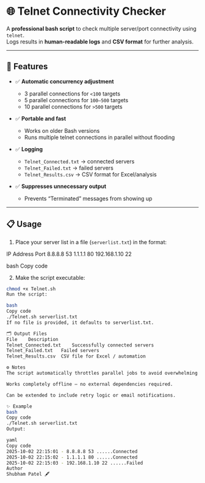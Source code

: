 # 🌐 Telnet Connectivity Checker

A **professional bash script** to check multiple server/port connectivity using `telnet`.  
Logs results in **human-readable logs** and **CSV format** for further analysis.  

---

## 🚀 Features

- ✅ **Automatic concurrency adjustment**
  - 3 parallel connections for `<100` targets  
  - 5 parallel connections for `100–500` targets  
  - 10 parallel connections for `>500` targets  

- ✅ **Portable and fast**
  - Works on older Bash versions  
  - Runs multiple telnet connections in parallel without flooding  

- ✅ **Logging**
  - `Telnet_Connected.txt` → connected servers  
  - `Telnet_Failed.txt` → failed servers  
  - `Telnet_Results.csv` → CSV format for Excel/analysis  

- ✅ **Suppresses unnecessary output**
  - Prevents “Terminated” messages from showing up  

---

## 📋 Usage

1. Place your server list in a file (`serverlist.txt`) in the format:

IP Address Port
8.8.8.8 53
1.1.1.1 80
192.168.1.10 22

bash
Copy code

2. Make the script executable:

```bash
chmod +x Telnet.sh
Run the script:

bash
Copy code
./Telnet.sh serverlist.txt
If no file is provided, it defaults to serverlist.txt.

🗂 Output Files
File	Description
Telnet_Connected.txt	Successfully connected servers
Telnet_Failed.txt	Failed servers
Telnet_Results.csv	CSV file for Excel / automation

⚙️ Notes
The script automatically throttles parallel jobs to avoid overwhelming the network.

Works completely offline — no external dependencies required.

Can be extended to include retry logic or email notifications.

✨ Example
bash
Copy code
./Telnet.sh serverlist.txt
Output:

yaml
Copy code
2025-10-02 22:15:01 - 8.8.8.8 53 ......Connected
2025-10-02 22:15:02 - 1.1.1.1 80 ......Connected
2025-10-02 22:15:03 - 192.168.1.10 22 ......Failed
Author
Shubham Patel 🖋️
